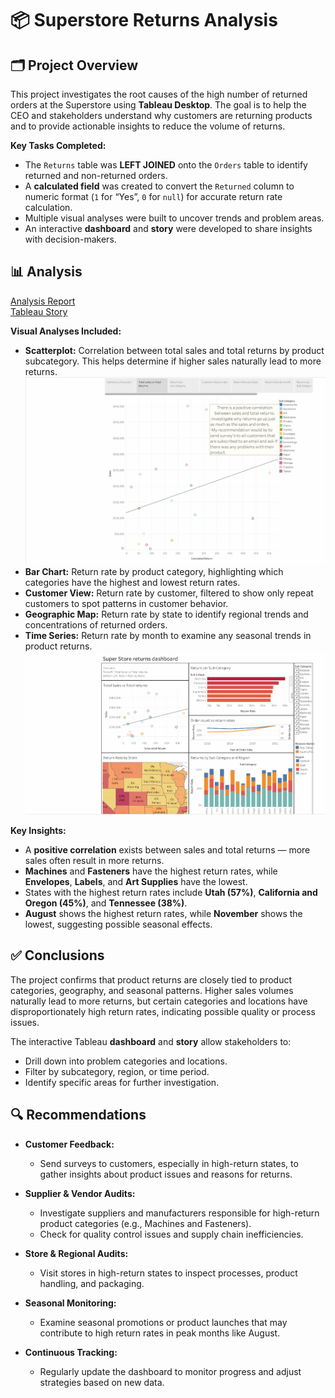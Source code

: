# 📦 Superstore Returns Analysis

## 🗂️ Project Overview

This project investigates the root causes of the high number of returned orders at the Superstore using **Tableau Desktop**. The goal is to help the CEO and stakeholders understand why customers are returning products and to provide actionable insights to reduce the volume of returns.

**Key Tasks Completed:**
- The `Returns` table was **LEFT JOINED** onto the `Orders` table to identify returned and non-returned orders.
- A **calculated field** was created to convert the `Returned` column to numeric format (`1` for “Yes”, `0` for `null`) for accurate return rate calculation.
- Multiple visual analyses were built to uncover trends and problem areas.
- An interactive **dashboard** and **story** were developed to share insights with decision-makers.

## 📊 Analysis

<a href = "https://github.com/MaWier22/Data_projects_TripleTen/blob/main/Superstore%20returns/SuperstoreReturns-1.pdf">Analysis Report</a><br/>
<a href = "https://public.tableau.com/views/Sprint5_17509879603310/Superstorereturns?:language=en-US&:sid=&:redirect=auth&:display_count=n&:origin=viz_share_link">Tableau Story</a>

**Visual Analyses Included:**
- **Scatterplot:** Correlation between total sales and total returns by product subcategory. This helps determine if higher sales naturally lead to more returns.
  <img src="Scatterplot.png"/>
- **Bar Chart:** Return rate by product category, highlighting which categories have the highest and lowest return rates.
- **Customer View:** Return rate by customer, filtered to show only repeat customers to spot patterns in customer behavior.
- **Geographic Map:** Return rate by state to identify regional trends and concentrations of returned orders.
- **Time Series:** Return rate by month to examine any seasonal trends in product returns.
   <img src="Dashboard.png"/>

**Key Insights:**
- A **positive correlation** exists between sales and total returns — more sales often result in more returns.
- **Machines** and **Fasteners** have the highest return rates, while **Envelopes**, **Labels**, and **Art Supplies** have the lowest.
- States with the highest return rates include **Utah (57%)**, **California and Oregon (45%)**, and **Tennessee (38%)**.
- **August** shows the highest return rates, while **November** shows the lowest, suggesting possible seasonal effects.

## ✅ Conclusions

The project confirms that product returns are closely tied to product categories, geography, and seasonal patterns. Higher sales volumes naturally lead to more returns, but certain categories and locations have disproportionately high return rates, indicating possible quality or process issues.

The interactive Tableau **dashboard** and **story** allow stakeholders to:
- Drill down into problem categories and locations.
- Filter by subcategory, region, or time period.
- Identify specific areas for further investigation.

## 🔍 Recommendations

- **Customer Feedback:**  
  - Send surveys to customers, especially in high-return states, to gather insights about product issues and reasons for returns.

- **Supplier & Vendor Audits:**  
  - Investigate suppliers and manufacturers responsible for high-return product categories (e.g., Machines and Fasteners).
  - Check for quality control issues and supply chain inefficiencies.

- **Store & Regional Audits:**  
  - Visit stores in high-return states to inspect processes, product handling, and packaging.

- **Seasonal Monitoring:**  
  - Examine seasonal promotions or product launches that may contribute to high return rates in peak months like August.

- **Continuous Tracking:**  
  - Regularly update the dashboard to monitor progress and adjust strategies based on new data.


